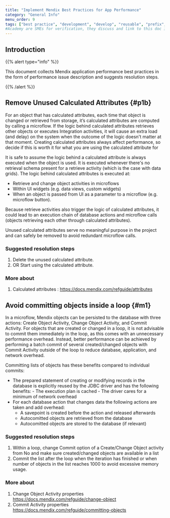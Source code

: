 ```yaml
---
title: "Implement Mendix Best Practices for App Performance"
category: "General Info"
menu_order: 9
tags: ["best practice", "development", "develop", "reusable", "prefix", "performance"]
#Academy are SMEs for verification, they discuss and link to this doc in training
---
```


## Introduction

{{% alert type="info" %}}

This document collects Mendix application performance best practices in the form of performance issue description and suggests resolution steps.

{{% /alert %}}

## Remove Unused Calculated Attributes {#p1b}

For an object that has calculated attributes, each time that object is changed or retrieved from storage, it’s calculated attributes are computed by calling a microflow. If the logic behind calculated attributes retrieves other objects or executes Integration activities, it will cause an extra load (and delay) on the system when the outcome of the logic doesn't matter at that moment. Creating calculated attributes always affect performance, so decide if this is worth it for what you are using the calculated attribute for

It is safe to assume the logic behind a calculated attribute is always executed when the object is used. It is executed whenever there's no retrieval schema present for a retrieve activity (which is the case with data grids). The logic behind calculated attributes is executed at:

- Retrieve and change object activities in microflows
- Within UI widgets (e.g. data views, custom widgets)
- When an object is passed from UI as a parameter to a microflow (e.g. microflow button).

Because retrieve activities also trigger the logic of calculated attributes, it could lead to an execution chain of database actions and microflow calls (objects retrieving each other through calculated attributes).

Unused calculated attributes serve no meaningful purpose in the project and can safely be removed to avoid redundant microflow calls.

### Suggested resolution steps

1. Delete the unused calculated attribute.
2. OR Start using the calculated attribute.

### More about

1. Calculated attributes : https://docs.mendix.com/refguide/attributes

## Avoid committing objects inside a loop {#m1}

In a microflow, Mendix objects can be persisted to the database with three actions: Create Object Activity, Change Object Activity, and Commit Activity. For objects that are created or changed in a loop, it is not advisable to commit them immediately in the loop, as this comes with an unnecessary performance overhead. Instead, better performance can be achieved by performing a batch commit of several created/changed objects with Commit Activity outside of the loop to reduce database, application, and network overhead.

Committing lists of objects has these benefits compared to individual commits:

- The prepared statement of creating or modifying records in the database is explicitly reused by the JDBC driver and has the following benefits:
        - The execution plan is cached
        - The driver cares for a minimum of network overhead
- For each database action that changes data the following actions are taken and add overhead:
    - A savepoint is created before the action and released afterwards
    - Autocomitted objects are retrieved from the database
    - Autocomitted objects are stored to the database (if relevant)

### Suggested resolution steps

1. Within a loop, change Commit option of a Create/Change Object activity from No and make sure created/changed objects are available in a list
2. Commit the list after the loop when the iteration has finished or when number of objects in the list reaches 1000 to avoid excessive memory usage.

### More about

1. Change Object Activity properties https://docs.mendix.com/refguide/change-object
2. Commit Activity properties https://docs.mendix.com/refguide/committing-objects
